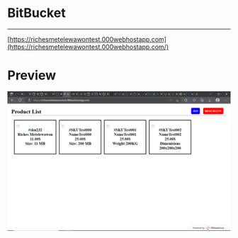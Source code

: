# BitBucket

---

[https://richesmetelewawontest.000webhostapp.com](https://richesmetelewawontest.000webhostapp.com/)

# Preview

![alt text](product.png)
